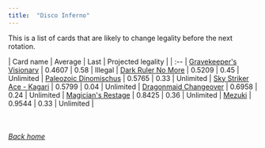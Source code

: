 ```yaml
---
title:  "Disco Inferno"
---
```


This is a list of cards that are likely to change legality before the next rotation.

| Card name | Average | Last | Projected legality |
| :-- |
[Gravekeeper's Visionary](https://db.ygoprodeck.com/card/?search=Gravekeeper's%20Visionary) | 0.4607 | 0.58 | Illegal |
[Dark Ruler No More](https://db.ygoprodeck.com/card/?search=Dark%20Ruler%20No%20More) | 0.5209 | 0.45 | Unlimited |
[Paleozoic Dinomischus](https://db.ygoprodeck.com/card/?search=Paleozoic%20Dinomischus) | 0.5765 | 0.33 | Unlimited |
[Sky Striker Ace - Kagari](https://db.ygoprodeck.com/card/?search=Sky%20Striker%20Ace%20-%20Kagari) | 0.5799 | 0.04 | Unlimited |
[Dragonmaid Changeover](https://db.ygoprodeck.com/card/?search=Dragonmaid%20Changeover) | 0.6958 | 0.24 | Unlimited |
[Magician's Restage](https://db.ygoprodeck.com/card/?search=Magician's%20Restage) | 0.8425 | 0.36 | Unlimited |
[Mezuki](https://db.ygoprodeck.com/card/?search=Mezuki) | 0.9544 | 0.33 | Unlimited |

<br>

###### [Back home](index)